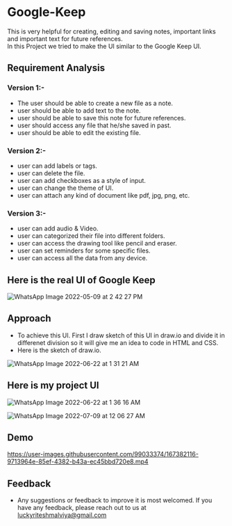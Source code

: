 # Google-Keep
This is very helpful for creating, editing and saving notes, important links and important text for future references.  
In this Project we tried to make the UI similar to the Google Keep UI.  
  
  
  ## Requirement Analysis
  
  ### Version 1:-  
  - The user should be able to create a new file as a note.  
  - user should be able to add text to the note.  
  - user should be able to save this note for future references.  
  - user should access any file that he/she saved in past.  
  - user should be able to edit the existing file.  
    
  ### Version 2:-   
  - user can add labels or tags.  
  - user can delete the file.  
  - user can add checkboxes as a style of input.  
  - user can change the theme of UI.    
  - user can attach any kind of document like pdf, jpg, png, etc. 

  ### Version 3:-
  - user can add audio & Video.    
  - user can categorized their file into different folders.    
  - user can access the drawing tool like pencil and eraser.    
  - user can set reminders for some specific files.    
  - user can access all the data from any device.  




## Here is the real UI of Google Keep
![WhatsApp Image 2022-05-09 at 2 42 27 PM](https://user-images.githubusercontent.com/99033374/167378869-7ca49446-4757-4a03-92ee-de7b06feb50b.jpeg)

  
      
        
    
## Approach
  - To achieve this UI. First I draw sketch of this UI in draw.io and divide it in differenet division so it will give me an idea to code in HTML and CSS.  
  - Here is the sketch of draw.io.

![WhatsApp Image 2022-06-22 at 1 31 21 AM](https://user-images.githubusercontent.com/99033374/174888000-1d5b6047-8d62-4572-9ca0-0822a8647f6c.jpeg)


  
   
     
       
## Here is my project UI

![WhatsApp Image 2022-06-22 at 1 36 16 AM](https://user-images.githubusercontent.com/99033374/174888419-5ccf4f68-00cd-4c1f-b853-4840e4083bf8.jpeg)
  
    
![WhatsApp Image 2022-07-09 at 12 06 27 AM](https://user-images.githubusercontent.com/99033374/178051135-d305e726-2878-445a-ab5f-22cc2fe632fe.jpeg)

  
## Demo  



https://user-images.githubusercontent.com/99033374/167382116-9713964e-85ef-4382-b43a-ec45bbd720e8.mp4

 
   
   
## Feedback

 - Any suggestions or feedback to improve it is most welcomed.
If you have any feedback, please reach out to us at luckyriteshmalviya@gmail.com

